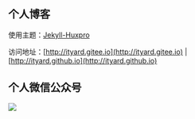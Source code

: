 ## 个人博客

使用主题：[Jekyll-Huxpro](https://github.com/Huxpro/huxpro.github.io)

访问地址：[http://ityard.gitee.io](http://ityard.gitee.io) | [http://ityard.github.io](http://ityard.github.io)

## 个人微信公众号

![](https://ityard.github.io/img/qrcode.bmp)
